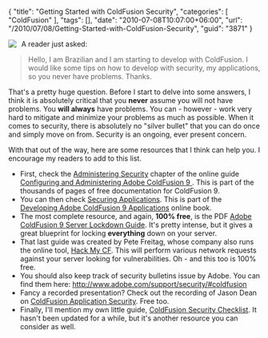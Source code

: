 {
	"title": "Getting Started with ColdFusion Security",
	"categories": [
		"ColdFusion"
	],
	"tags": [],
	"date": "2010-07-08T10:07:00+06:00",
	"url": "/2010/07/08/Getting-Started-with-ColdFusion-Security",
	"guid": "3871"
}

<img src="http://static.raymondcamden.com/images/cfjedi/security.jpg" align="left" style="margin-right: 10px"/> A reader just asked:

<blockquote>
Hello, I am Brazilian and I am starting to develop with ColdFusion. I would like some tips on how to develop with security, my applications, so you never have problems. Thanks.
<br/>
</blockquote>

That's a pretty huge question. Before I start to delve into some answers, I think it is absolutely critical that you <b>never</b> assume you will not have problems. You <b>will always</b> have problems. You can - however - work very hard to mitigate and minimize your problems as much as possible. When it comes to security, there is absolutely no "silver bullet" that you can do once and simply move on from. Security is an ongoing, ever present concern. 

With that out of the way, here are some resources that I think can help you. I encourage my readers to add to this list. 

<ul>
<li>First, check the <a href="http://help.adobe.com/en_US/ColdFusion/9.0/Admin/WSc3ff6d0ea77859461172e0811cbf364104-7ff2.html">Administering Security</a> chapter of the online guide <a href="http://help.adobe.com/en_US/ColdFusion/9.0/Admin/index.html">Configuring and Administering Adobe ColdFusion 9 </a>. This is part of the thousands of pages of free documentation for ColdFusion 9.
<li>You can then check <a href="http://help.adobe.com/en_US/ColdFusion/9.0/Developing/WSc3ff6d0ea77859461172e0811cbec22c24-7e34.html">Securing Applications</a>. This is part of the <a href="http://help.adobe.com/en_US/ColdFusion/9.0/Developing/index.html">Developing Adobe ColdFusion 9 Applications</a> online book.
<li>The most complete resource, and again, <b>100% free</b>, is the PDF <a href="http://www.adobe.com/products/coldfusion/whitepapers/pdf/91025512_cf9_lockdownguide_wp_ue.pdf">Adobe ColdFusion 9 Server Lockdown Guide</a>. It's pretty intense, but it gives a great blueprint for locking <b>everything</b> down on your server. 
<li>That last guide was created by Pete Freitag, whose company also runs the online tool, <a href="http://hackmycf.com/">Hack My CF</a>. This will perform various network requests against your server looking for vulnerabilities. Oh - and this too is 100% free. 
<li>You should also keep track of security bulletins issue by Adobe. You can find them here: <a href="http://www.adobe.com/support/security/#coldfusion">http://www.adobe.com/support/security/#coldfusion</a>
<li>Fancy a recorded presentation? Check out the recording of Jason Dean on <a href="http://adobechats.adobe.acrobat.com/p90448467/">ColdFusion Application Security</a>. Free too. 
<li>Finally, I'll mention my own little guide, <a href="http://www.raymondcamden.com/coldfusionsecuritychecklist.cfm">ColdFusion Security Checklist</a>. It hasn't been updated for a while, but it's another resource you can consider as well.
</ul>